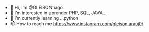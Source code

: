 - 👋 Hi, I’m @GLEISONtiago
- 👀 I’m interested in aprender PHP, SQL, JAVA...
- 🌱 I’m currently learning ...python
- 📫 How to reach me  https://www.instagram.com/gleison.arauj0/

<!---
GLEISONtiago/GLEISONtiago is a ✨ special ✨ repository because its `README.md` (this file) appears on your GitHub profile.
You can click the Preview link to take a look at your changes.
--->
